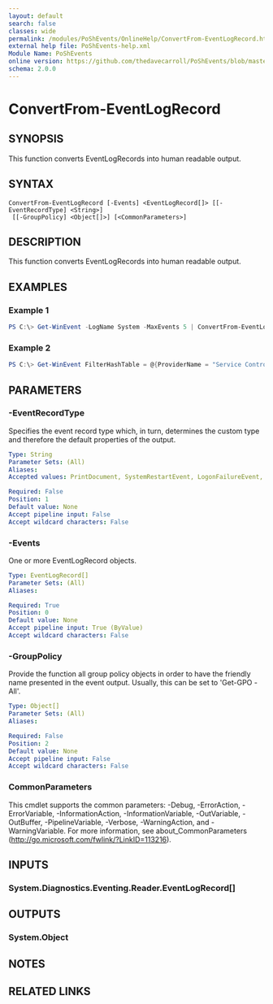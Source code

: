 ```yaml
---
layout: default
search: false
classes: wide
permalink: /modules/PoShEvents/OnlineHelp/ConvertFrom-EventLogRecord.html
external help file: PoShEvents-help.xml
Module Name: PoShEvents
online version: https://github.com/thedavecarroll/PoShEvents/blob/master/OnlineHelp/ConvertFrom-EventLogRecord.md
schema: 2.0.0
---
```


# ConvertFrom-EventLogRecord

## SYNOPSIS
This function converts EventLogRecords into human readable output.

## SYNTAX

```
ConvertFrom-EventLogRecord [-Events] <EventLogRecord[]> [[-EventRecordType] <String>]
 [[-GroupPolicy] <Object[]>] [<CommonParameters>]
```

## DESCRIPTION
This function converts EventLogRecords into human readable output.

## EXAMPLES

### Example 1
```powershell
PS C:\> Get-WinEvent -LogName System -MaxEvents 5 | ConvertFrom-EventLogRecord
```

### Example 2
```powershell
PS C:\> Get-WinEvent FilterHashTable = @{ProviderName = "Service Control Manager"} -MaxEvents 5 | ConvertFrom-EventLogRecord -EventRecordType ServiceEvent
```

## PARAMETERS

### -EventRecordType
Specifies the event record type which, in turn, determines the custom type and therefore the default properties of the output.

```yaml
Type: String
Parameter Sets: (All)
Aliases:
Accepted values: PrintDocument, SystemRestartEvent, LogonFailureEvent, OSVersionFromEvent, RemoteLogonEvent, ServiceEvent, GPOProcessingEvent, KMSClientEvent, KMSHostEvent, KMSHostLicenseCheckEvent

Required: False
Position: 1
Default value: None
Accept pipeline input: False
Accept wildcard characters: False
```

### -Events
One or more EventLogRecord objects.

```yaml
Type: EventLogRecord[]
Parameter Sets: (All)
Aliases:

Required: True
Position: 0
Default value: None
Accept pipeline input: True (ByValue)
Accept wildcard characters: False
```

### -GroupPolicy
Provide the function all group policy objects in order to have the friendly name presented in the event output. Usually, this can be set to 'Get-GPO -All'.

```yaml
Type: Object[]
Parameter Sets: (All)
Aliases:

Required: False
Position: 2
Default value: None
Accept pipeline input: False
Accept wildcard characters: False
```

### CommonParameters
This cmdlet supports the common parameters: -Debug, -ErrorAction, -ErrorVariable, -InformationAction, -InformationVariable, -OutVariable, -OutBuffer, -PipelineVariable, -Verbose, -WarningAction, and -WarningVariable.
For more information, see about_CommonParameters (http://go.microsoft.com/fwlink/?LinkID=113216).

## INPUTS

### System.Diagnostics.Eventing.Reader.EventLogRecord[]

## OUTPUTS

### System.Object

## NOTES

## RELATED LINKS
